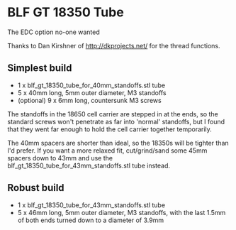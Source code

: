 # BLF GT 18350 Tube
The EDC option no-one wanted

Thanks to Dan Kirshner of http://dkprojects.net/ for the thread functions.

## Simplest build
- 1 x blf_gt_18350_tube_for_40mm_standoffs.stl tube
- 5 x 40mm long, 5mm outer diameter, M3 standoffs
- (optional) 9 x 6mm long, countersunk M3 screws

The standoffs in the 18650 cell carrier are stepped in at the ends, so the standard screws won't penetrate as far into 'normal' standoffs, but I found that they went far enough to hold the cell carrier together temporarily.

The 40mm spacers are shorter than ideal, so the 18350s will be tighter than I'd prefer. If you want a more relaxed fit, cut/grind/sand some 45mm spacers down to 43mm and use the blf_gt_18350_tube_for_43mm_standoffs.stl tube instead.

## Robust build
- 1 x blf_gt_18350_tube_for_43mm_standoffs.stl tube
- 5 x 46mm long, 5mm outer diameter, M3 standoffs, with the last 1.5mm of both ends turned down to a diameter of 3.9mm
